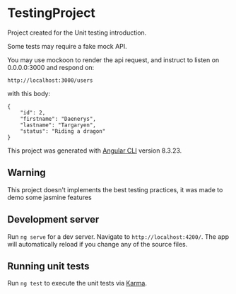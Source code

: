 # TestingProject

Project created for the Unit testing introduction.

Some tests may require a fake mock API.

You may use mockoon to render the api request, and instruct to listen on 0.0.0.0:3000 
and respond on:

`http://localhost:3000/users`

with this body:

`````
{
    "id": 2,
    "firstname": "Daenerys",
    "lastname": "Targaryen",
    "status": "Riding a dragon"
}
`````


This project was generated with [Angular CLI](https://github.com/angular/angular-cli) version 8.3.23.


## Warning
This project doesn't implements the best testing practices, it was made to demo some jasmine features

## Development server

Run `ng serve` for a dev server. Navigate to `http://localhost:4200/`. The app will automatically reload if you change any of the source files.

## Running unit tests

Run `ng test` to execute the unit tests via [Karma](https://karma-runner.github.io).

